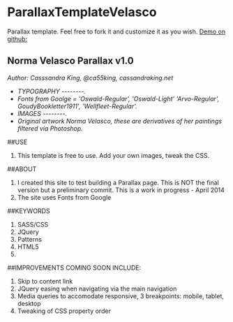 ParallaxTemplateVelasco
=======================

Parallax template. Feel free to fork it and customize it as you wish.
[Demo on github:](https://rawgithub.com/cassking/ParallaxTemplateVelasco/master/site/index.html)

## Norma Velasco Parallax v1.0

_Author: Casssandra King, @ca55king, cassandraking.net_
- _TYPOGRAPHY --------._
- _Fonts from Goolge = 'Oswald-Regular', 'Oswald-Light' 'Arvo-Regular', GoudyBookletter1911', 'Wellfleet-Regular'._
- _IMAGES  --------._
- _Original artwork Norma Velasco, these are derivatives of her paintings filtered via Photoshop._

##USE

1. This template is free to use. Add your own images, tweak the CSS.

##ABOUT

1. I created this site to test building a Parallax page. This is NOT the final version but a preliminary commit. This is a work in progress - April 2014
2. The site uses Fonts from Google

##KEYWORDS
1. SASS/CSS
2. JQuery
3. Patterns
4. HTML5
5. 
##IMPROVEMENTS COMING SOON INCLUDE:
1. Skip to content link
2. JQuery easing when navigating via the main navigation
3. Media queries to accomodate responsive, 3 breakpoints: mobile, tablet, desktop
4. Tweaking of CSS property order
 
